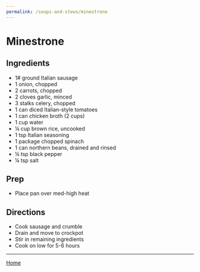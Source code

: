 ```yaml
---
permalink: /soups-and-stews/minestrone
---
```

# Minestrone

## Ingredients

- 1# ground Italian sausage
- 1 onion, chopped
- 2 carrots, chopped
- 2 cloves garlic, minced
- 3 stalks celery, chopped
- 1 can diced Italian-style tomatoes
- 1 can chicken broth (2 cups)
- 1 cup water
- ¼ cup brown rice, uncooked
- 1 tsp Italian seasoning
- 1 package chopped spinach
- 1 can northern beans, drained and rinsed
- ¼ tsp black pepper
- ¼ tsp salt

## Prep

- Place pan over med-high heat

## Directions

- Cook sausage and crumble
- Drain and move to crockpot
- Stir in remaining ingredients
- Cook on low for 5-6 hours

---

[Home](https://thomasjbarrett82.github.io)
